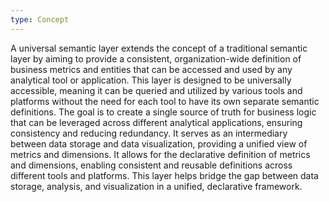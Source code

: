 ```yaml
---
type: Concept
---
```


A universal semantic layer extends the concept of a traditional semantic layer by aiming to provide a consistent, organization-wide definition of business metrics and entities that can be accessed and used by any analytical tool or application. This layer is designed to be universally accessible, meaning it can be queried and utilized by various tools and platforms without the need for each tool to have its own separate semantic definitions. The goal is to create a single source of truth for business logic that can be leveraged across different analytical applications, ensuring consistency and reducing redundancy. It serves as an intermediary between data storage and data visualization, providing a unified view of metrics and dimensions. It allows for the declarative definition of metrics and dimensions, enabling consistent and reusable definitions across different tools and platforms. This layer helps bridge the gap between data storage, analysis, and visualization in a unified, declarative framework.